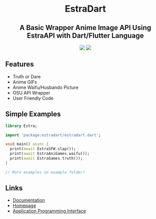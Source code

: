 <h1 align="center">
    EstraDart
</h1>

<h2 align="center">
    A Basic Wrapper Anime Image API Using EstraAPI with Dart/Flutter Language
</h2>
<p align="center">
<a href="https://stawa.gitbook.io/estraapi-documentation/"><img src ="https://img.shields.io/badge/Estra--API-Documentation-brightgreen?style=for-the-badge"></a>
<a href="https://pub.dev/packages/estradart/"><img src ="https://img.shields.io/badge/Package-EstraDart-blue?style=for-the-badge"></a>
</p>

## Features

- Truth or Dare
- Anime GIFs
- Anime Waifu/Husbando Picture
- OSU API Wrapper
- User Friendly Code

## Simple Examples

```dart
library Estra;

import 'package:estradart/estradart.dart';

void main() async {
  print(await EstraSFW.slap());
  print(await EstraAniGames.waifu());
  print(await EstraGames.truth());
}

// More examples on example folder!
```

## Links
- [Documentation](https://stawa.gitbook.io/estraapi-documentation)
- [Homepage](https://github.com/StawaDev/EstraDart)
- [Application Programming Interface](https://estra-api.herokuapp.com)